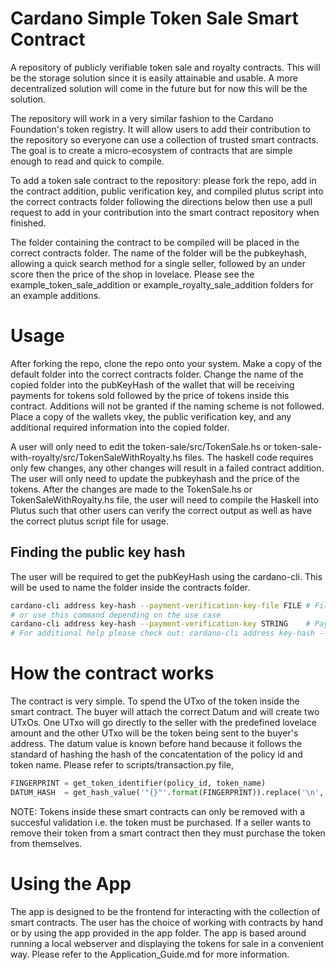 # Cardano Simple Token Sale Smart Contract

A repository of publicly verifiable token sale and royalty contracts. This will be the storage solution since it is easily attainable and usable. A more decentralized solution will come in the future but for now this will be the solution.

The repository will work in a very similar fashion to the Cardano Foundation's token registry. It will allow users to add their contribution to the repository so everyone can use a collection of trusted smart contracts. The goal is to create a micro-ecosystem of contracts that are simple enough to read and quick to compile.

To add a token sale contract to the repository: please fork the repo, add in the contract addition, public verification key, and compiled plutus script into the correct contracts folder following the directions below then use a pull request to add in your contribution into the smart contract repository when finished.

The folder containing the contract to be compiled will be placed in the correct contracts folder. The name of the folder will be the pubkeyhash, allowing a quick search method for a single seller, followed by an under score then the price of the shop in lovelace. Please see the example_token_sale_addition or example_royalty_sale_addition folders for an example additions.

# Usage

After forking the repo, clone the repo onto your system. Make a copy of the default folder into the correct contracts folder. Change the name of the copied folder into the pubKeyHash of the wallet that will be receiving payments for tokens sold followed by the price of tokens inside this contract. Additions will not be granted if the naming scheme is not followed. Place a copy of the wallets vkey, the public verification key, and any additional required information into the copied folder.

A user will only need to edit the token-sale/src/TokenSale.hs or token-sale-with-royalty/src/TokenSaleWithRoyalty.hs files. The haskell code requires only few changes, any other changes will result in a failed contract addition. The user will only need to update the pubkeyhash and the price of the tokens. After the changes are made to the TokenSale.hs or TokenSaleWithRoyalty.hs file, the user will need to compile the Haskell into Plutus such that other users can verify the correct output as well as have the correct plutus script file for usage.

## Finding the public key hash

The user will be required to get the pubKeyHash using the cardano-cli. This will be used to name the folder inside the contracts folder.

```bash
cardano-cli address key-hash --payment-verification-key-file FILE # Filepath of the payment verification key.
# or use this command depending on the use case
cardano-cli address key-hash --payment-verification-key STRING    # Payment verification key (Bech32-encoded)
# For additional help please check out: cardano-cli address key-hash --help
```

# How the contract works

The contract is very simple. To spend the UTxo of the token inside the smart contract. The buyer will attach the correct Datum and will create two UTxOs. One UTxo will go directly to the seller with the predefined lovelace amount and the other UTxo will be the token being sent to the buyer's address. The datum value is known before hand because it follows the standard of hashing the hash of the concatentation of the policy id and token name. Please refer to scripts/transaction.py file, 

```python
FINGERPRINT = get_token_identifier(policy_id, token_name)
DATUM_HASH  = get_hash_value('"{}"'.format(FINGERPRINT)).replace('\n', '')
```

NOTE: Tokens inside these smart contracts can only be removed with a succesful validation i.e. the token must be purchased. If a seller wants to remove their token from a smart contract then they must purchase the token from themselves.

# Using the App

The app is designed to be the frontend for interacting with the collection of smart contracts. The user has the choice of working with contracts by hand or by using the app provided in the app folder. The app is based around running a local webserver and displaying the tokens for sale in a convenient way. Please refer to the Application_Guide.md for more information.
